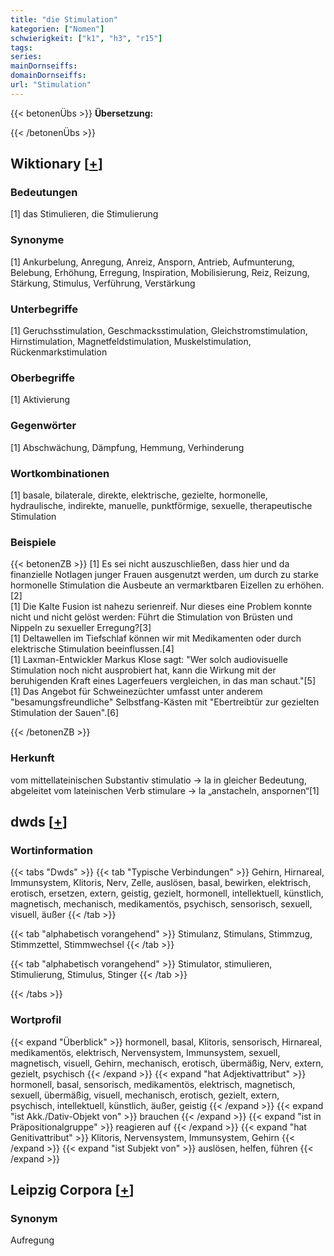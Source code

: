 ```yaml
---
title: "die Stimulation"
kategorien: ["Nomen"]
schwierigkeit: ["k1", "h3", "r15"]
tags:
series:
mainDornseiffs:
domainDornseiffs:
url: "Stimulation"
---
```


{{< betonenÜbs >}}
**Übersetzung:**  
  
{{< /betonenÜbs >}}

## Wiktionary [[+](https://de.wiktionary.org/wiki/Stimulation)]

### Bedeutungen
[1] das Stimulieren, die Stimulierung  

### Synonyme
[1] Ankurbelung, Anregung, Anreiz, Ansporn, Antrieb, Aufmunterung, Belebung, Erhöhung, Erregung, Inspiration, Mobilisierung, Reiz, Reizung, Stärkung, Stimulus, Verführung, Verstärkung  

### Unterbegriffe
[1] Geruchsstimulation, Geschmacksstimulation, Gleichstromstimulation, Hirnstimulation, Magnetfeldstimulation, Muskelstimulation, Rückenmarkstimulation  

### Oberbegriffe
[1] Aktivierung  

### Gegenwörter
[1] Abschwächung, Dämpfung, Hemmung, Verhinderung  

### Wortkombinationen
[1] basale, bilaterale, direkte, elektrische, gezielte, hormonelle, hydraulische, indirekte, manuelle, punktförmige, sexuelle, therapeutische Stimulation  

### Beispiele
{{< betonenZB >}}
[1] Es sei nicht auszuschließen, dass hier und da finanzielle Notlagen junger Frauen ausgenutzt werden, um durch zu starke hormonelle Stimulation die Ausbeute an vermarktbaren Eizellen zu erhöhen.[2]  
[1] Die Kalte Fusion ist nahezu serienreif. Nur dieses eine Problem konnte nicht und nicht gelöst werden: Führt die Stimulation von Brüsten und Nippeln zu sexueller Erregung?[3]  
[1] Deltawellen im Tiefschlaf können wir mit Medikamenten oder durch elektrische Stimulation beeinflussen.[4]  
[1] Laxman-Entwickler Markus Klose sagt: "Wer solch audiovisuelle Stimulation noch nicht ausprobiert hat, kann die Wirkung mit der beruhigenden Kraft eines Lagerfeuers vergleichen, in das man schaut."[5]  
[1] Das Angebot für Schweinezüchter umfasst unter anderem "besamungsfreundliche" Selbstfang-Kästen mit "Ebertreibtür zur gezielten Stimulation der Sauen".[6]  

{{< /betonenZB >}}
### Herkunft
vom mittellateinischen Substantiv stimulatio → la in gleicher Bedeutung, abgeleitet vom lateinischen Verb stimulare → la „anstacheln, anspornen“[1]  



## dwds [[+](https://www.dwds.de/wb/Stimulation)]

### Wortinformation
{{< tabs "Dwds" >}}
{{< tab "Typische Verbindungen" >}}
Gehirn, Hirnareal, Immunsystem, Klitoris, Nerv, Zelle, auslösen, basal, bewirken, elektrisch, erotisch, ersetzen, extern, geistig, gezielt, hormonell, intellektuell, künstlich, magnetisch, mechanisch, medikamentös, psychisch, sensorisch, sexuell, visuell, äußer
{{< /tab >}}

{{< tab "alphabetisch vorangehend" >}}
Stimulanz, Stimulans, Stimmzug, Stimmzettel, Stimmwechsel
{{< /tab >}}

{{< tab "alphabetisch vorangehend" >}}
Stimulator, stimulieren, Stimulierung, Stimulus, Stinger
{{< /tab >}}

{{< /tabs >}}

### Wortprofil
{{< expand "Überblick" >}} hormonell, basal, Klitoris, sensorisch, Hirnareal, medikamentös, elektrisch, Nervensystem, Immunsystem, sexuell, magnetisch, visuell, Gehirn, mechanisch, erotisch, übermäßig, Nerv, extern, gezielt, psychisch {{< /expand >}}
{{< expand "hat Adjektivattribut" >}} hormonell, basal, sensorisch, medikamentös, elektrisch, magnetisch, sexuell, übermäßig, visuell, mechanisch, erotisch, gezielt, extern, psychisch, intellektuell, künstlich, äußer, geistig {{< /expand >}}
{{< expand "ist Akk./Dativ-Objekt von" >}} brauchen {{< /expand >}}
{{< expand "ist in Präpositionalgruppe" >}} reagieren auf {{< /expand >}}
{{< expand "hat Genitivattribut" >}} Klitoris, Nervensystem, Immunsystem, Gehirn {{< /expand >}}
{{< expand "ist Subjekt von" >}} auslösen, helfen, führen {{< /expand >}}

## Leipzig Corpora [[+](https://corpora.uni-leipzig.de/en/res?word=Stimulation&corpusId=deu_newscrawl-public_2018)]


### Synonym
Aufregung

